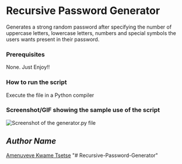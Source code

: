 # Recursive Password Generator
<!--Remove the below lines and add yours -->
Generates a strong random password after specifying the number of uppercase letters, lowercase letters, numbers and special symbols the users wants present in their password.

### Prerequisites
<!--Remove the below lines and add yours -->
None. Just Enjoy!!

### How to run the script
<!--Remove the below lines and add yours -->
Execute the file in a Python compiler

### Screenshot/GIF showing the sample use of the script
<!--Remove the below lines and add yours -->
![Screenshot of the generator.py file](Screenshot.png)

## *Author Name*
<!--Remove the below lines and add yours -->
[Amenuveve Kwame Tsetse](https://github.com/aktsetse)
"# Recursive-Password-Generator" 
